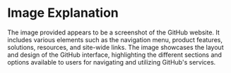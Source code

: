 # Image Explanation

The image provided appears to be a screenshot of the GitHub website. It includes various elements such as the navigation menu, product features, solutions, resources, and site-wide links. The image showcases the layout and design of the GitHub interface, highlighting the different sections and options available to users for navigating and utilizing GitHub's services.
